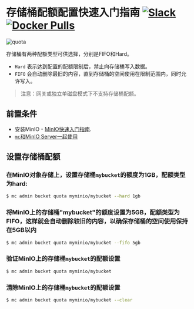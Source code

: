 # 存储桶配额配置快速入门指南 [![Slack](https://slack.min.io/slack?type=svg)](https://slack.min.io) [![Docker Pulls](https://img.shields.io/docker/pulls/minio/minio.svg?maxAge=157680000)](https://hub.docker.com/r/minio/minio/)

![quota](https://raw.githubusercontent.com/minio/minio/master/docs/zh_CN/bucket/quota/bucketquota.png)

存储桶有两种配额类型可供选择，分别是FIFO和Hard。

- `Hard` 表示达到配置的配额限制后，禁止向存储桶写入数据。
- `FIFO` 会自动删除最旧的内容，直到存储桶的空间使用在限制范围内，同时允许写入。

> 注意：网关或独立单磁盘模式下不支持存储桶配额。

## 前置条件
- 安装MinIO - [MinIO快速入门指南](https://docs.min.io/cn/minio-quickstart-guide).
- [`mc`和MinIO Server一起使用](https://docs.min.io/cn/minio-client-quickstart-guide)

## 设置存储桶配额

### 在MinIO对象存储上，设置存储桶`mybucket`的额度为1GB，配额类型为hard:

```sh
$ mc admin bucket quota myminio/mybucket --hard 1gb
```

### 将MinIO上的存储桶"mybucket"的额度设置为5GB，配额类型为FIFO，这样就会自动删除较旧的内容，以确保存储桶的空间使用保持在5GB以内

```sh
$ mc admin bucket quota myminio/mybucket --fifo 5gb
```

### 验证MinIO上的存储桶`mybucket`的配额设置

```sh
$ mc admin bucket quota myminio/mybucket
```

### 清除MinIO上的存储桶`mybucket`的配额设置

```sh
$ mc admin bucket quota myminio/mybucket --clear
```
